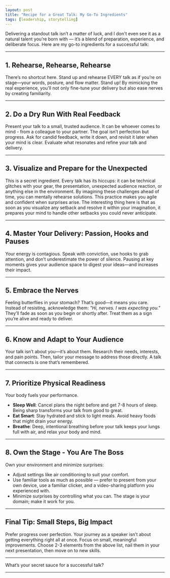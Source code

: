 ```yaml
---
layout: post
title: "Recipe for a Great Talk: My Go-To Ingredients"
tags: [leadership, storytelling]
---
```


Delivering a standout talk isn’t a matter of luck, and I don't even see it as a natural talent you’re born with — it’s a blend of preparation, experience, and deliberate focus. Here are my go-to ingredients for a successful talk:

---

## 1. Rehearse, Rehearse, Rehearse
There’s no shortcut here. Stand up and rehearse EVERY talk as if you’re on stage—your words, posture, and flow matter. Stand up! By mimicking the real experience, you’ll not only fine-tune your delivery but also ease nerves by creating familiarity.

---

## 2. Do a Dry Run With Real Feedback
Present your talk to a small, trusted audience. It can be whoever comes to mind - from a colleague to your partner. The goal isn’t perfection but progress. Ask for candid feedback, write it down, and revisit it later when your mind is clear. Evaluate what resonates and refine your talk and delivery.

---

## 3. Visualize and Prepare for the Unexpected
This is a secret ingredient. Every talk has its hiccups: it can be technical glitches with your gear, the presentation, unexpected audience reaction, or anything else in the environment. By imagining these challenges ahead of time, you can mentally rehearse solutions. This practice makes you agile and confident when surprises arise. 
The interesting thing here is that as soon as you visualize any setback and resolve it within your imagination, it prepares your mind to handle other setbacks you could never anticipate. 

---

## 4. Master Your Delivery: Passion, Hooks and Pauses
Your energy is contagious. Speak with conviction, use hooks to grab attention, and don’t underestimate the power of silence. Pausing at key moments gives your audience space to digest your ideas—and increases their impact.

---

## 5. Embrace the Nerves
Feeling butterflies in your stomach? That’s good—it means you care. Instead of resisting, acknowledge them: _"Hi, nerves. I was expecting you."_ They’ll fade as soon as you begin or shortly after. Treat them as a sign you’re alive and ready to deliver.

---

## 6. Know and Adapt to Your Audience
Your talk isn’t about you—it’s about them. Research their needs, interests, and pain points. Then, tailor your message to address those directly. A talk that connects is one that’s remembered.

---

## 7. Prioritize Physical Readiness
Your body fuels your performance.
- **Sleep Well**: Cancel plans the night before and get 7-8 hours of sleep. Being sharp transforms your talk from good to great.
- **Eat Smart**: Stay hydrated and stick to light meals. Avoid heavy foods that might drain your energy.
- **Breathe**: Deep, intentional breathing before your talk keeps your lungs full with air, and relax your body and mind.

---

## 8. Own the Stage - You Are The Boss
Own your environment and minimize surprises:
- Adjust settings like air conditioning to suit your comfort.
- Use familiar tools as much as possible — prefer to present from your own device, use a familiar clicker, and a video-sharing platform you experienced with.
- Minimize surprises by controlling what you can. The stage is your domain; make it work for you.

---

## Final Tip: Small Steps, Big Impact 
Prefer progress over perfection. Your journey as a speaker isn’t about getting everything right all at once. Focus on small, meaningful improvements. Choose 2-3 elements from the above list, nail them in your next presentation, then move on to new skills. 

---

What’s your secret sauce for a successful talk?  

---
